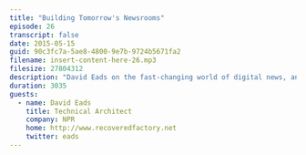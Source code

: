 ```yaml
---
title: "Building Tomorrow's Newsrooms"
episode: 26
transcript: false
date: 2015-05-15
guid: 90c3fc7a-5ae8-4800-9e7b-9724b5671fa2
filename: insert-content-here-26.mp3
filesize: 27804312
description: "David Eads on the fast-changing world of digital news, and the unexpected wins of 'learn to code' projects."
duration: 3035
guests: 
  - name: David Eads
    title: Technical Architect
    company: NPR
    home: http://www.recoveredfactory.net
    twitter: eads
---
```


